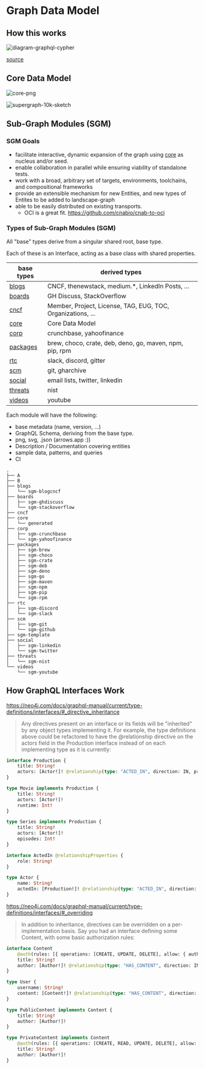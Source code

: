 # Graph Data Model

## How this works

![diagram-graphql-cypher](graphql-cypherdb.svg)

[source](https://neo4j.com/developer/graphql/#_the_neo4j_graphql_library)

## Core Data Model

![core-png](core/generated/landscape-graph-core.png)

![supergraph-10k-sketch](landscape-graph-supergraph-10k-sketch.jpg)

## Sub-Graph Modules (SGM)

### SGM Goals

* facilitate interactive, dynamic expansion of the graph using [core](core) as nucleus and/or seed.
* enable collaboration in parallel while ensuring viability of standalone tests.
* work with a broad, arbitrary set of targets, environments, toolchains, and compositional frameworks
* provide an extensible mechanism for new Entities, and new types of Entites to be added to landscape-graph
* able to be easily distributed on existing transports.  
  * OCI is a great fit. https://github.com/cnabio/cnab-to-oci 

### Types of Sub-Graph Modules (SGM)

All "base" types derive from a singular shared root, base type.

Each of these is an Interface, acting as a base class with shared properties.

| base types           | derived types |
| ---                  | --- |
| [blogs](blogs)       | CNCF, thenewstack, medium.*, LinkedIn Posts, ... |
| [boards](boards)     | GH Discuss, StackOverflow |
| [cncf](cncf)         | Member, Project, License, TAG, EUG, TOC, Organizations, ...
| [core](core)         | Core Data Model |
| [corp](corp)         | crunchbase, yahoofinance |
| [packages](packages) | brew, choco, crate, deb, deno, go, maven, npm, pip, rpm |
| [rtc](rtc)           | slack, discord, gitter |
| [scm](scm)           | git, gharchive |
| [social](social)     | email lists, twitter, linkedin |
| [threats](threats)   | nist |
| [videos](videos)     | youtube |


Each module will have the following:

* base metadata (name, version, ...)
* GraphQL Schema, deriving from the base type.
* png, svg, .json (arrows.app :))
* Description / Documentation covering entities
* sample data, patterns, and queries
* CI

```shell
.
├── A
├── B
├── blogs
│   └── sgm-blogcncf
├── boards
│   ├── sgm-ghdiscuss
│   └── sgm-stackoverflow
├── cncf
├── core
│   └── generated
├── corp
│   ├── sgm-crunchbase
│   └── sgm-yahoofinance
├── packages
│   ├── sgm-brew
│   ├── sgm-choco
│   ├── sgm-crate
│   ├── sgm-deb
│   ├── sgm-deno
│   ├── sgm-go
│   ├── sgm-maven
│   ├── sgm-npm
│   ├── sgm-pip
│   └── sgm-rpm
├── rtc
│   ├── sgm-discord
│   └── sgm-slack
├── scm
│   ├── sgm-git
│   └── sgm-github
├── sgm-template
├── social
│   ├── sgm-linkedin
│   └── sgm-twitter
├── threats
│   └── sgm-nist
└── videos
    └── sgm-youtube
```

## How GraphQL Interfaces Work

https://neo4j.com/docs/graphql-manual/current/type-definitions/interfaces/#_directive_inheritance

> Any directives present on an interface or its fields will be "inherited" by any object types implementing it. For example, the type definitions above could be refactored to have the @relationship directive on the actors field in the Production interface instead of on each implementing type as it is currently:

```graphql
interface Production {
    title: String!
    actors: [Actor!]! @relationship(type: "ACTED_IN", direction: IN, properties: "ActedIn")
}

type Movie implements Production {
    title: String!
    actors: [Actor!]!
    runtime: Int!
}

type Series implements Production {
    title: String!
    actors: [Actor!]!
    episodes: Int!
}

interface ActedIn @relationshipProperties {
    role: String!
}

type Actor {
    name: String!
    actedIn: [Production!]! @relationship(type: "ACTED_IN", direction: OUT, properties: "ActedIn")
}
```

<https://neo4j.com/docs/graphql-manual/current/type-definitions/interfaces/#_overriding>

> In addition to inheritance, directives can be overridden on a per-implementation basis. Say you had an interface defining some Content, with some basic authorization rules:

```graphql
interface Content
    @auth(rules: [{ operations: [CREATE, UPDATE, DELETE], allow: { author: { username: "$jwt.sub" } } }]) {
    title: String!
    author: [Author!]! @relationship(type: "HAS_CONTENT", direction: IN)
}

type User {
    username: String!
    content: [Content!]! @relationship(type: "HAS_CONTENT", direction: OUT)
}

type PublicContent implements Content {
    title: String!
    author: [Author!]!
}

type PrivateContent implements Content
    @auth(rules: [{ operations: [CREATE, READ, UPDATE, DELETE], allow: { author: { username: "$jwt.sub" } } }]) {
    title: String!
    author: [Author!]!
}
```

